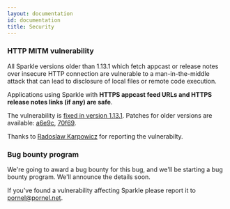 ```yaml
---
layout: documentation
id: documentation
title: Security
---
```

### HTTP MITM vulnerability

All Sparkle versions older than 1.13.1 which fetch appcast or release notes over insecure HTTP connection are vulnerable to a man-in-the-middle attack that can lead to disclosure of local files or remote code execution.

Applications using Sparkle with **HTTPS appcast feed URLs and HTTPS release notes links (if any) are safe**.

The vulnerability is [fixed in version 1.13.1](//github.com/sparkle-project/Sparkle/releases/tag/1.13.1). Patches for older versions are available: [a6e9c](//github.com/sparkle-project/Sparkle/commit/a6e9c8aff644f0cf5314c9f10e039c34cd350561),
[70f69](//github.com/sparkle-project/Sparkle/commit/70f6929ac766b404e8e0d28d5cbda7872dc2ee3f).

Thanks to [Radoslaw Karpowicz](//vulnsec.com) for reporting the vulnerabilty.

### Bug bounty program

We're going to award a bug bounty for this bug, and we'll be starting a bug bounty program. We'll announce the details soon.

If you've found a vulnerability affecting Sparkle please report it to pornel@pornel.net.
